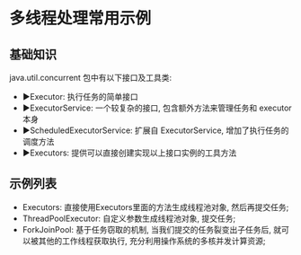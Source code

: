 # 多线程处理常用示例

## 基础知识

java.util.concurrent 包中有以下接口及工具类:
- ►Executor: 执行任务的简单接口
- ►ExecutorService: 一个较复杂的接口, 包含额外方法来管理任务和 executor 本身
- ►ScheduledExecutorService: 扩展自 ExecutorService, 增加了执行任务的调度方法
- ►Executors: 提供可以直接创建实现以上接口实例的工具方法

## 示例列表

- Executors: 直接使用Executors里面的方法生成线程池对象, 然后再提交任务;
- ThreadPoolExecutor: 自定义参数生成线程池对象, 提交任务;
- ForkJoinPool: 基于任务窃取的机制, 当我们提交的任务裂变出子任务后, 就可以被其他的工作线程获取执行, 充分利用操作系统的多核并发计算资源;

